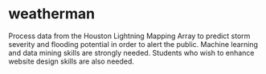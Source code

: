 # weatherman
Process data from the Houston Lightning Mapping Array to predict storm severity and flooding potential in order to alert the public. Machine learning and data mining skills are strongly needed. Students who wish to enhance website design skills are also needed.
